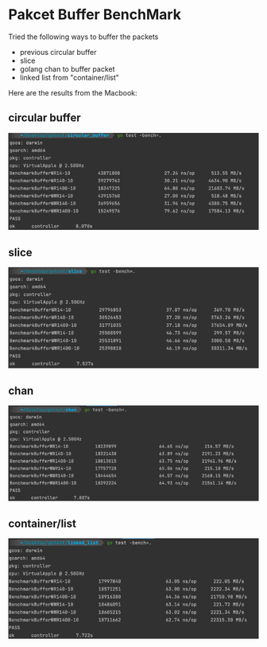 # Pakcet Buffer BenchMark

Tried the following ways to buffer the packets
- previous circular buffer
- slice
- golang chan to buffer packet
- linked list from "container/list"

Here are the results from the Macbook:

## circular buffer

![img.png](docs/img.png)

## slice

![img_1.png](docs/img_1.png)

## chan

![img_2.png](docs/img_2.png)

## container/list

![img_3.png](docs/img_3.png)